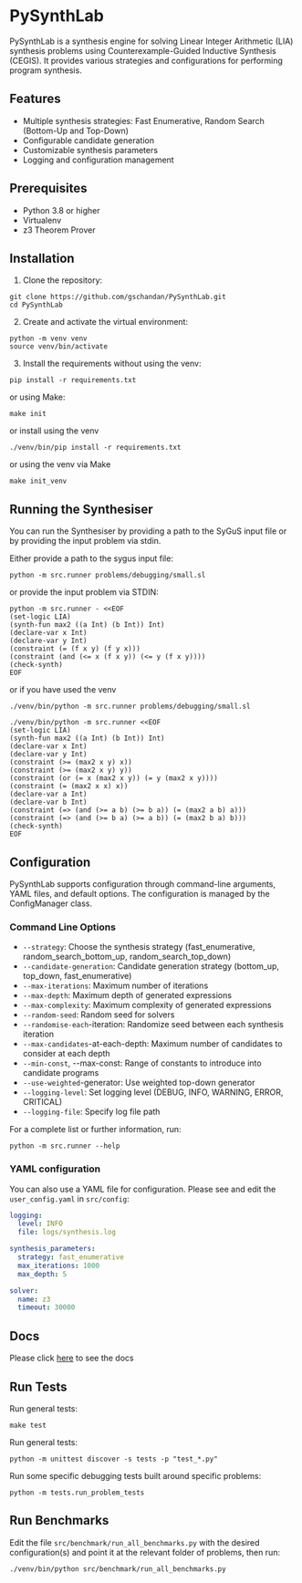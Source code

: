 # PySynthLab

PySynthLab is a synthesis engine for solving Linear Integer Arithmetic (LIA) synthesis problems using Counterexample-Guided Inductive Synthesis (CEGIS). 
It provides various strategies and configurations for performing program synthesis.

## Features

- Multiple synthesis strategies: Fast Enumerative, Random Search (Bottom-Up and Top-Down)
- Configurable candidate generation
- Customizable synthesis parameters
- Logging and configuration management

## Prerequisites

- Python 3.8 or higher
- Virtualenv
- z3 Theorem Prover

## Installation

1. Clone the repository:

```shell
git clone https://github.com/gschandan/PySynthLab.git
cd PySynthLab
```

2. Create and activate the virtual environment:

```shell
python -m venv venv
source venv/bin/activate
```

3. Install the requirements without using the venv:
```shell
pip install -r requirements.txt
```
or using Make:
```shell
make init
```
or install using the venv
```shell
./venv/bin/pip install -r requirements.txt  
```
or using the venv via Make
```shell
make init_venv  
```

## Running the Synthesiser
You can run the Synthesiser by providing a path to the SyGuS input file or by providing the input problem via stdin.

Either provide a path to the sygus input file:
```shell
python -m src.runner problems/debugging/small.sl  
```
or provide the input problem via STDIN:
```shell
python -m src.runner - <<EOF
(set-logic LIA)
(synth-fun max2 ((a Int) (b Int)) Int)
(declare-var x Int)
(declare-var y Int)
(constraint (= (f x y) (f y x)))
(constraint (and (<= x (f x y)) (<= y (f x y))))
(check-synth)
EOF
```
or if you have used the venv
```shell
./venv/bin/python -m src.runner problems/debugging/small.sl  
```
```shell
./venv/bin/python -m src.runner <<EOF
(set-logic LIA)
(synth-fun max2 ((a Int) (b Int)) Int)
(declare-var x Int)
(declare-var y Int)
(constraint (>= (max2 x y) x))
(constraint (>= (max2 x y) y))
(constraint (or (= x (max2 x y)) (= y (max2 x y))))
(constraint (= (max2 x x) x))
(declare-var a Int)
(declare-var b Int)
(constraint (=> (and (>= a b) (>= b a)) (= (max2 a b) a)))
(constraint (=> (and (>= b a) (>= a b)) (= (max2 b a) b)))
(check-synth)
EOF
```
## Configuration
PySynthLab supports configuration through command-line arguments, YAML files, and default options. The configuration is managed by the ConfigManager class.

### Command Line Options

- `--strategy`: Choose the synthesis strategy (fast_enumerative, random_search_bottom_up, random_search_top_down)
- `--candidate-generation`: Candidate generation strategy (bottom_up, top_down, fast_enumerative)
- `--max-iterations`: Maximum number of iterations
- `--max-depth`: Maximum depth of generated expressions
- `--max-complexity`: Maximum complexity of generated expressions
- `--random-seed`: Random seed for solvers
- `--randomise-each`-iteration: Randomize seed between each synthesis iteration
- `--max-candidates`-at-each-depth: Maximum number of candidates to consider at each depth
- `--min-const`, --max-const: Range of constants to introduce into candidate programs
- `--use-weighted`-generator: Use weighted top-down generator
- `--logging-level`: Set logging level (DEBUG, INFO, WARNING, ERROR, CRITICAL)
- `--logging-file`: Specify log file path

For a complete list or further information, run:
```shell
python -m src.runner --help
```
### YAML configuration
You can also use a YAML file for configuration. 
Please see and edit the `user_config.yaml` in `src/config`:
```yaml
logging:
  level: INFO
  file: logs/synthesis.log

synthesis_parameters:
  strategy: fast_enumerative
  max_iterations: 1000
  max_depth: 5

solver:
  name: z3
  timeout: 30000
```

## Docs
Please click [here](https://gschandan.github.io/PySynthLab/) to see the docs

## Run Tests
Run general tests:
```shell
make test
```
Run general tests:
```shell
python -m unittest discover -s tests -p "test_*.py"
```
Run some specific debugging tests built around specific problems:
```shell
python -m tests.run_problem_tests
```

## Run Benchmarks
Edit the file `src/benchmark/run_all_benchmarks.py` with the desired configuration(s) and point it at the relevant folder
of problems, then run:
```shell
./venv/bin/python src/benchmark/run_all_benchmarks.py 
```